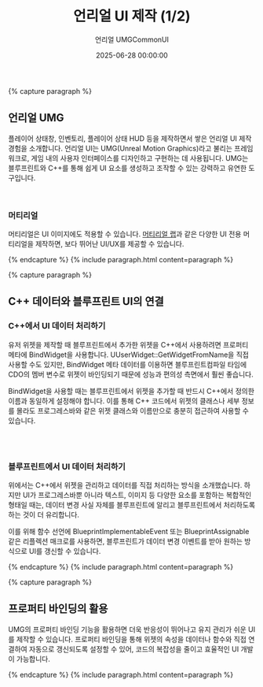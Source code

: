﻿---
title: "언리얼 UI 제작 (1/2)"
date: 2025-06-28 00:00:00
layout: post
image: "images/UMG.png"
subtitle: 
 - "언리얼 UMG"
 - "CommonUI"
description: "언리얼 UMG 사용경험을 이야기합니다"
published: true
order: 9801
---
 
{% capture paragraph %}

## 언리얼 UMG
플레이어 상태창, 인벤토리, 플레이어 상태 HUD 등을 제작하면서 쌓은 언리얼 UI 제작 경험을 소개합니다.
언리얼 UI는 UMG(Unreal Motion Graphics)라고 불리는 프레임워크로, 
게임 내의 사용자 인터페이스를 디자인하고 구현하는 데 사용됩니다. 
UMG는 블루프린트와 C++를 통해 쉽게 UI 요소를 생성하고 조작할 수 있는 강력하고 유연한 도구입니다.

<br>

### 머티리얼
머티리얼은 UI 이미지에도 적용할 수 있습니다. 
[머티리얼 랩](https://fab.com/s/7d17fc70bca4)과 같은 다양한 UI 전용 머티리얼을 제작하면, 
보다 뛰어난 UI/UX를 제공할 수 있습니다.


{% endcapture %}
{% include paragraph.html content=paragraph %}

{% capture paragraph %}
## C++ 데이터와 블루프린트 UI의 연결

### C++에서 UI 데이터 처리하기
유저 위젯을 제작할 때 블루프린트에서 추가한 위젯을 C++에서 사용하려면 프로퍼티 메타에 BindWidget을 사용합니다. 
UUserWidget::GetWidgetFromName을 직접 사용할 수도 있지만, 
BindWidget 메타 데이터를 이용하면 블루프린트컴파일 타임에 CDO의 멤버 변수로 위젯이 바인딩되기 때문에 
성능과 편의성 측면에서 훨씬 좋습니다.

BindWidget을 사용할 때는 블루프린트에서 위젯을 추가할 때 
반드시 C++에서 정의한 이름과 동일하게 설정해야 합니다. 
이를 통해 C++ 코드에서 위젯의 클래스나 세부 정보를 몰라도 
프로그레스바와 같은 위젯 클래스와 이름만으로 충분히 접근하여 사용할 수 있습니다.

<br><br>

### 블루프린트에서 UI 데이터 처리하기
위에서는 C++에서 위젯을 관리하고 데이터를 직접 처리하는 방식을 소개했습니다. 
하지만 UI가 프로그레스바뿐 아니라 텍스트, 이미지 등 다양한 요소를 포함하는 복합적인 형태일 때는, 
데이터 변경 사실 자체를 블루프린트에 알리고 블루프린트에서 처리하도록 하는 것이 더 유리합니다.

이를 위해 함수 선언에 BlueprintImplementableEvent 또는 BlueprintAssignable 같은 리플렉션 매크로를 사용하면, 
블루프린트가 데이터 변경 이벤트를 받아 원하는 방식으로 UI를 갱신할 수 있습니다.

{% endcapture %}
{% include paragraph.html content=paragraph %}


{% capture paragraph %}
## 프로퍼티 바인딩의 활용
UMG의 프로퍼티 바인딩 기능을 활용하면 더욱 반응성이 뛰어나고 유지 관리가 쉬운 UI를 제작할 수 있습니다. 
프로퍼티 바인딩을 통해 위젯의 속성을 데이터나 함수와 직접 연결하여 자동으로 갱신되도록 설정할 수 있어, 
코드의 복잡성을 줄이고 효율적인 UI 개발이 가능합니다.


{% endcapture %}
{% include paragraph.html content=paragraph %}




<!-- 
{% comment %}
------------------------------------------------------
{% capture paragraph %}
## **제목**
<br><br>

### 배경  
<br><br>

### 문제 인식  
<br><br>

### 문제 해결 
<br><br>

{% endcapture %}
{% include paragraph.html content=paragraph %}
------------------------------------------------------
{% endcomment %}
-->


